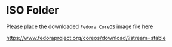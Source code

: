 # ISO Folder

Please place the downloaded `Fedora CoreOS` image file here

https://www.fedoraproject.org/coreos/download/?stream=stable
